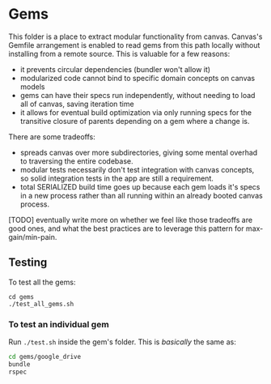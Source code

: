 # Gems

This folder is a place to extract modular functionality from
canvas.  Canvas's Gemfile arrangement is enabled to read gems
from this path locally without installing from a remote source. This is valuable for a few reasons:
  - it prevents circular dependencies (bundler won't allow it)
  - modularized code cannot bind to specific domain concepts on canvas models
  - gems can have their specs run independently, without needing to load all
     of canvas, saving iteration time
  - it allows for eventual build optimization via only running specs for the
    transitive closure of parents depending on a gem where a change is.

There are some tradeoffs:
  - spreads canvas over more subdirectories, giving some mental overhad to traversing
     the entire codebase.
  - modular tests necessarily don't test integration with canvas concepts, so solid        integration tests in the app are still a requirement.
  - total SERIALIZED build time goes up because each gem loads it's specs in a new process rather than all running within an already booted canvas process.

[TODO] eventually write more on whether we feel like those tradeoffs are good ones,
and what the best practices are to leverage this pattern for max-gain/min-pain.

## Testing

To test all the gems:
```
cd gems
./test_all_gems.sh
```


### To test an individual gem

Run `./test.sh` inside the gem's folder. This is _basically_ the same as:

```bash
cd gems/google_drive
bundle
rspec
```


